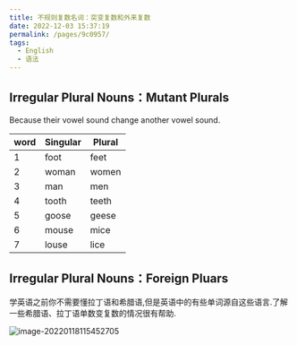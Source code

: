 ```yaml
---
title: 不规则复数名词：突变复数和外来复数
date: 2022-12-03 15:37:19
permalink: /pages/9c0957/
tags:
  - English
  - 语法
---
```

## Irregular Plural Nouns：Mutant Plurals

Because their vowel sound change another vowel sound.

| word | Singular | Plural |
| ---- | -------- | ------ |
| 1    | foot     | feet   |
| 2    | woman    | women  |
| 3    | man      | men    |
| 4    | tooth    | teeth  |
| 5    | goose    | geese  |
| 6    | mouse    | mice   |
| 7    | louse    | lice   |


## Irregular Plural Nouns：Foreign Pluars

学英语之前你不需要懂拉丁语和希腊语,但是英语中的有些单词源自这些语言.了解一些希腊语、拉丁语单数变复数的情况很有帮助.

![image-20220118115452705](https://s2.loli.net/2022/01/18/3bL7WnVsRU8fDdG.png)

